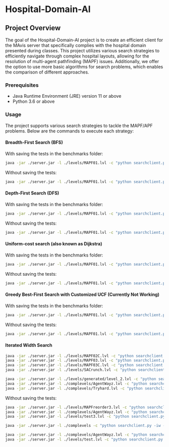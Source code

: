 # Hospital-Domain-AI
## Project Overview
The goal of the Hospital-Domain-AI project is to create an efficient client for the MAvis server that specifically complies with the hospital domain presented during classes. This project utilizes various search strategies to efficiently navigate through complex hospital layouts, allowing for the resolution of multi-agent pathfinding (MAPF) issues. Additionally, we offer the option to use more basic algorithms for search problems, which enables the comparison of different approaches.

### Prerequisites
- Java Runtime Environment (JRE) version 11 or above
- Python 3.6 or above

### Usage
The project supports various search strategies to tackle the MAPF/APF problems. Below are the commands to execute each strategy:

#### Breadth-First Search (BFS)
With saving the tests in the benchmarks folder:
```bash
java -jar ./server.jar -l ./levels/MAPF01.lvl -c "python searchclient.py -bfs --test-name bfs --test-folder ./benchmarks" -g
```
Without saving the tests:
```bash
java -jar ./server.jar -l ./levels/MAPF01.lvl -c "python searchclient.py -bfs" -g
```

#### Depth-First Search (DFS)
With saving the tests in the benchmarks folder:
```bash
java -jar ./server.jar -l ./levels/MAPF01.lvl -c "python searchclient.py -dfs --test-name dfs --test-folder ./benchmarks" -g
```
Without saving the tests:
```bash
java -jar ./server.jar -l ./levels/MAPF01.lvl -c "python searchclient.py -dfs" -g
```

#### Uniform-cost search (also known as Dijkstra)
With saving the tests in the benchmarks folder:
```bash
java -jar ./server.jar -l ./levels/MAPF01.lvl -c "python searchclient.py -greedy -s_dij --test-name greedy --test-folder ./benchmarks" -g
```
Without saving the tests:
```bash
java -jar ./server.jar -l ./levels/MAPF01.lvl -c "python searchclient.py -greedy -s_dij" -g
```

#### Greedy Best-First Search with Customized UCF (Currently Not Working)
With saving the tests in the benchmarks folder:
```bash
java -jar ./server.jar -l ./levels/MAPF01.lvl -c "python searchclient.py -greedy -c_dij --test-name greedy --test-folder ./benchmarks" -g
```
Without saving the tests:
```bash
java -jar ./server.jar -l ./levels/MAPF01.lvl -c "python searchclient.py -greedy -c_dij" -g
```

#### Iterated Width Search
```bash
java -jar ./server.jar -l ./levels/MAPF02C.lvl -c "python searchclient.py -iw -s_dij --test-name iw --test-folder ./benchmarks" -g      
java -jar ./server.jar -l ./levels/MAPF03.lvl -c "python searchclient.py -iw -s_dij --test-name iw --test-folder ./benchmarks" -g
java -jar ./server.jar -l ./levels/MAPF03C.lvl -c "python searchclient.py -iw -s_dij --test-name iw --test-folder ./benchmarks" -g
java -jar ./server.jar -l ./levels/SACrunch.lvl -c "python searchclient.py -iw -c_dij --test-name iw --test-folder ./benchmarks" -g

java -jar ./server.jar -l ./levels/generated/level_2.lvl -c "python searchclient.py -iw -c_dij --test-name test_level_2_cdij --test-folder ./benchmarks" -g
java -jar ./server.jar -l ./complevels/AgentWayz.lvl -c "python searchclient.py -iw -c_dij --test-name tests_cdij --test-folder ./benchmarks" -g
java -jar ./server.jar -l ./complevels/Tryhard.lvl -c "python searchclient.py -iw -c_dij --test-name tests_cdij --test-folder ./benchmarks" -g
```

Without saving the tests:
```bash
java -jar ./server.jar -l ./levels/MAPFreorder3.lvl -c "python searchclient.py -iw -c_dij" -g
java -jar ./server.jar -l ./complevels/AgentWayz.lvl -c "python searchclient.py -iw -c_dij" -g
java -jar ./server.jar -l ./levels/test3.lvl -c "python searchclient.py -iw -c_dij --profile" -g

java -jar ./server.jar -l ./complevels -c "python searchclient.py -iw -c_dij --test-name tests_cdij_improved --test-folder ./benchmarks" -t 300

java -jar ./server.jar -l ./complevels/AgentWayz.lvl -c "python searchclient.py -iw -c_dij" -g
java -jar ./server.jar -l ./levels/test.lvl -c "python searchclient.py -iw -c_dij" -g
```

